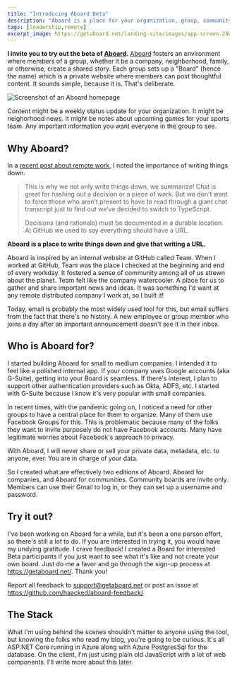 ```yaml
---
title: "Introducing Aboard Beta"
description: "Aboard is a place for your organization, group, community to share information and ideas with thoughtful long form posts."
tags: [leadership,remote]
excerpt_image: https://getaboard.net/landing-site/images/app-screen-2800.png
---
```


__I invite you to try out the beta of [Aboard](https://getaboard.net/).__ [Aboard](https://getaboard.net/) fosters an environment where members of a group, whether it be a company, neighborhood, family, or otherwise, create a shared story. Each group sets up a "Board" (hence the name) which is a private website where members can post thoughtful content. It sounds simple, because it is. That's deliberate.

![Screenshot of an Aboard homepage](https://getaboard.net/landing-site/images/app-screen-2800.png)

Content might be a weekly status update for your organization. It might be neighorhood news. It might be notes about upcoming games for your sports team. Any important information you want everyone in the group to see.

## Why Aboard?

In a [recent post about remote work](https://haacked.com/archive/2020/03/05/how-to-lead-from-home/#write-things-down), I noted the importance of writing things down.

> This is why we not only write things down, we summarize! Chat is great for hashing out a decision or a piece of work. But we don’t want to force those who aren’t present to have to read through a giant chat transcript just to find out we’ve decided to switch to TypeScript.
> 
> Decisions (and rationale) must be documented in a durable location. At GitHub we used to say everything should have a URL.

__Aboard is a place to write things down and give that writing a URL.__

Aboard is inspired by an internal website at GitHub called Team. When I worked at GitHub, Team was the place I checked at the beginning and end of every workday. It fostered a sense of community among all of us strewn about the planet. Team felt like the company watercooler. A place for us to gather and share important news and ideas. It was something I'd want at any remote distributed company I work at, so I built it!

Today, email is probably the most widely used tool for this, but email suffers from the fact that there's no history. A new employee or group member who joins a day after an important announcement doesn't see it in their inbox.

## Who is Aboard for?

I started building Aboard for small to medium companies. I intended it to feel like a polished internal app. If your company uses Google accounts (aka G-Suite), getting into your Board is seamless. If there's interest, I plan to support other authentication providers such as Okta, ADFS, etc. I started with G-Suite because I know it's very popular with small companies.

In recent times, with the pandemic going on, I noticed a need for other groups to have a central place for them to organize. Many of them use Facebook Groups for this. This is problematic because many of the folks they want to invite purposely do not have Facebook accounts. Many have legitimate worries about Facebook's approach to privacy.

With Aboard, I will never share or sell your private data, metadata, etc. to anyone, ever. You are in charge of your data.

So I created what are effectively two editions of Aboard. Aboard for companies, and Aboard for communities. Community boards are invite only. Members can use their Gmail to log in, or they can set up a username and password.

## Try it out?

I've been working on Aboard for a while, but it's been a one person effort, so there's still a lot to do. If you are interested in trying it, you would have my undying gratitude. I crave feedback! I created a Board for interested Beta participants if you just want to see what it's like and not create your own board. Just do me a favor and go through the sign-up process at https://getaboard.net/. Thank you!

Report all feedback to support@getaboard.net or post an issue at https://github.com/haacked/aboard-feedback/

## The Stack

What I'm using behind the scenes shouldn't matter to anyone using the tool, but knowing the folks who read my blog, you're going to be curious. It's all ASP.NET Core running in Azure along with Azure PostgresSql for the database. On the client, I'm just using plain old JavaScript with a lot of web components. I'll write more about this later.
